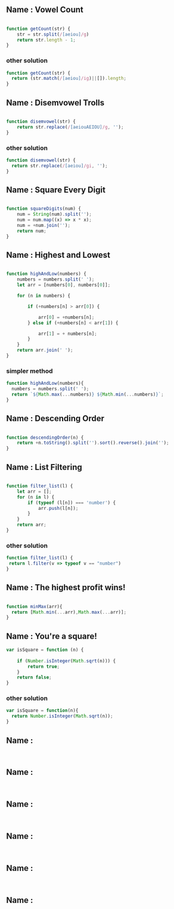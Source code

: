 ## Name : Vowel Count

```js

function getCount(str) {
    str = str.split(/[aeiou]/g)
    return str.length - 1;
}

```

### other solution

```js
function getCount(str) {
  return (str.match(/[aeiou]/ig)||[]).length;
}
```

## Name : Disemvowel Trolls

```js

function disemvowel(str) {
    return str.replace(/[aeiouAEIOU]/g, '');
}

```

### other solution
```js
function disemvowel(str) {
  return str.replace(/[aeiou]/gi, '');
}
```

## Name : Square Every Digit

```js

function squareDigits(num) {
    num = String(num).split('');
    num = num.map((x) => x * x);
    num = +num.join('');
    return num;
}

```

## Name : Highest and Lowest

```js

function highAndLow(numbers) {
    numbers = numbers.split(' ');
    let arr = [numbers[0], numbers[0]];

    for (n in numbers) {

        if (+numbers[n] > arr[0]) {

            arr[0] = +numbers[n];
        } else if (+numbers[n] < arr[1]) {

            arr[1] = + numbers[n];
        }
    }
    return arr.join(' ');
}

```

### simpler method

```js
function highAndLow(numbers){
  numbers = numbers.split(' ');
  return `${Math.max(...numbers)} ${Math.min(...numbers)}`;
}
```

## Name : Descending Order

```js

function descendingOrder(n) {
    return +n.toString().split('').sort().reverse().join('');
}

```

## Name : List Filtering

```js

function filter_list(l) {
    let arr = [];
    for (n in l) {
        if (typeof (l[n]) === 'number') {
            arr.push(l[n]);
        }
    }
    return arr;
}

```

### other solution

```js
function filter_list(l) {
 return l.filter(v => typeof v == "number")
}
```

## Name : The highest profit wins!

```js

function minMax(arr){
  return [Math.min(...arr),Math.max(...arr)];
}

```

## Name : You're a square!

```js
var isSquare = function (n) {
    
    if (Number.isInteger(Math.sqrt(n))) {
        return true;
    }
    return false;
}


```

### other solution

```js
var isSquare = function(n){
  return Number.isInteger(Math.sqrt(n));
}
```

## Name : 

```js



```

## Name : 

```js



```

## Name : 

```js



```

## Name : 

```js



```

## Name : 

```js



```

## Name : 

```js



```